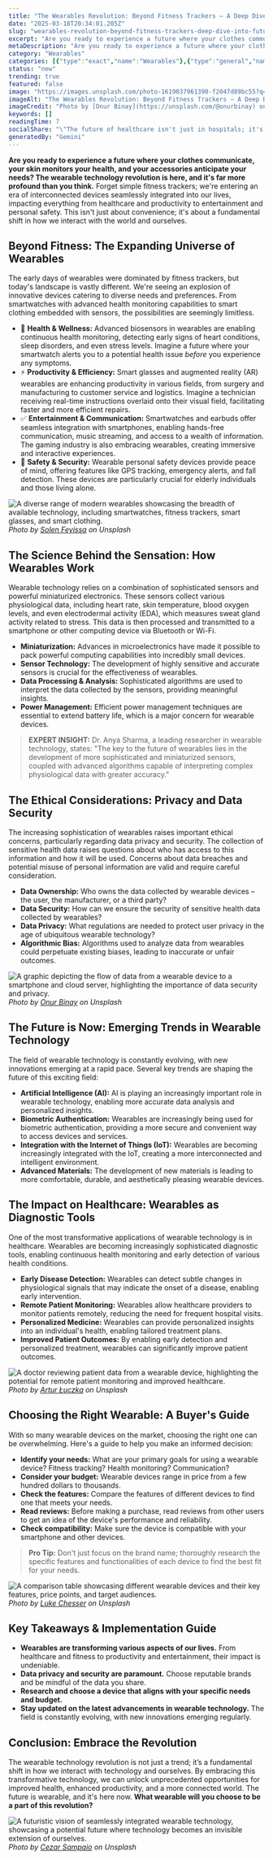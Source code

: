 ```yaml
---
title: "The Wearables Revolution: Beyond Fitness Trackers – A Deep Dive into the Future of Personal Tech"
date: "2025-03-18T20:34:01.205Z"
slug: "wearables-revolution-beyond-fitness-trackers-deep-dive-into-future-of-personal-tech"
excerpt: "Are you ready to experience a future where your clothes communicate, your skin monitors your health, and your accessories anticipate your needs? The wearable technology revolution is here, and it's far more profound than you think. Forget simple fitness trackers; we're entering an era of interconnected devices seamlessly integrated into our lives, impacting everything from healthcare and productivity to entertainment and personal safety. This isn't just about convenience; it's about a fundamental shift in how we interact with the world and ourselves."
metaDescription: "Are you ready to experience a future where your clothes communicate, your skin monitors your health, and your accessories anticipate your needs? The wearab..."
category: "Wearables"
categories: [{"type":"exact","name":"Wearables"},{"type":"general","name":"Consumer Electronics"},{"type":"medium","name":"Human-Computer Interaction"},{"type":"specific","name":"Sensor Technology"},{"type":"niche","name":"Biometric Data Analysis"}]
status: "new"
trending: true
featured: false
image: "https://images.unsplash.com/photo-1619037961390-f2047d89bc55?q=85&w=1200&fit=max&fm=webp&auto=compress"
imageAlt: "The Wearables Revolution: Beyond Fitness Trackers – A Deep Dive into the Future of Personal Tech"
imageCredit: "Photo by [Onur Binay](https://unsplash.com/@onurbinay) on Unsplash"
keywords: []
readingTime: 7
socialShare: "\"The future of healthcare isn't just in hospitals; it's on your wrist. Wearables are poised to revolutionize how we monitor and manage our health, detecting issues before they become critical.\""
generatedBy: "Gemini"
---
```




**Are you ready to experience a future where your clothes communicate, your skin monitors your health, and your accessories anticipate your needs? The wearable technology revolution is here, and it's far more profound than you think.** Forget simple fitness trackers; we're entering an era of interconnected devices seamlessly integrated into our lives, impacting everything from healthcare and productivity to entertainment and personal safety. This isn't just about convenience; it's about a fundamental shift in how we interact with the world and ourselves.

## Beyond Fitness: The Expanding Universe of Wearables

The early days of wearables were dominated by fitness trackers, but today's landscape is vastly different.  We're seeing an explosion of innovative devices catering to diverse needs and preferences.  From smartwatches with advanced health monitoring capabilities to smart clothing embedded with sensors, the possibilities are seemingly limitless.

* 🔑 **Health & Wellness:**  Advanced biosensors in wearables are enabling continuous health monitoring, detecting early signs of heart conditions, sleep disorders, and even stress levels.  Imagine a future where your smartwatch alerts you to a potential health issue *before* you experience any symptoms.
* ⚡ **Productivity & Efficiency:** Smart glasses and augmented reality (AR) wearables are enhancing productivity in various fields, from surgery and manufacturing to customer service and logistics.  Imagine a technician receiving real-time instructions overlaid onto their visual field, facilitating faster and more efficient repairs.
* ✅ **Entertainment & Communication:**  Smartwatches and earbuds offer seamless integration with smartphones, enabling hands-free communication, music streaming, and access to a wealth of information.  The gaming industry is also embracing wearables, creating immersive and interactive experiences.
* 📱 **Safety & Security:** Wearable personal safety devices provide peace of mind, offering features like GPS tracking, emergency alerts, and fall detection.  These devices are particularly crucial for elderly individuals and those living alone.

![A diverse range of modern wearables showcasing the breadth of available technology, including smartwatches, fitness trackers, smart glasses, and smart clothing.](https://images.unsplash.com/photo-1596236100223-f3c656de3038?q=85&w=1200&fit=max&fm=webp&auto=compress)
*Photo by [Solen Feyissa](https://unsplash.com/@solenfeyissa) on Unsplash*

## The Science Behind the Sensation: How Wearables Work

Wearable technology relies on a combination of sophisticated sensors and powerful miniaturized electronics.  These sensors collect various physiological data, including heart rate, skin temperature, blood oxygen levels, and even electrodermal activity (EDA), which measures sweat gland activity related to stress.  This data is then processed and transmitted to a smartphone or other computing device via Bluetooth or Wi-Fi.

* **Miniaturization:**  Advances in microelectronics have made it possible to pack powerful computing capabilities into incredibly small devices.
* **Sensor Technology:**  The development of highly sensitive and accurate sensors is crucial for the effectiveness of wearables.
* **Data Processing & Analysis:**  Sophisticated algorithms are used to interpret the data collected by the sensors, providing meaningful insights.
* **Power Management:**  Efficient power management techniques are essential to extend battery life, which is a major concern for wearable devices.

> **EXPERT INSIGHT:**  Dr. Anya Sharma, a leading researcher in wearable technology, states: "The key to the future of wearables lies in the development of more sophisticated and miniaturized sensors, coupled with advanced algorithms capable of interpreting complex physiological data with greater accuracy."

## The Ethical Considerations: Privacy and Data Security

The increasing sophistication of wearables raises important ethical concerns, particularly regarding data privacy and security. The collection of sensitive health data raises questions about who has access to this information and how it will be used.  Concerns about data breaches and potential misuse of personal information are valid and require careful consideration.

* **Data Ownership:**  Who owns the data collected by wearable devices – the user, the manufacturer, or a third party?
* **Data Security:**  How can we ensure the security of sensitive health data collected by wearables?
* **Data Privacy:**  What regulations are needed to protect user privacy in the age of ubiquitous wearable technology?
* **Algorithmic Bias:**  Algorithms used to analyze data from wearables could perpetuate existing biases, leading to inaccurate or unfair outcomes.

![A graphic depicting the flow of data from a wearable device to a smartphone and cloud server, highlighting the importance of data security and privacy.](https://images.unsplash.com/photo-1619037961390-f2047d89bc55?q=85&w=1200&fit=max&fm=webp&auto=compress)
*Photo by [Onur Binay](https://unsplash.com/@onurbinay) on Unsplash*

## The Future is Now: Emerging Trends in Wearable Technology

The field of wearable technology is constantly evolving, with new innovations emerging at a rapid pace.  Several key trends are shaping the future of this exciting field:

* **Artificial Intelligence (AI):** AI is playing an increasingly important role in wearable technology, enabling more accurate data analysis and personalized insights.
* **Biometric Authentication:**  Wearables are increasingly being used for biometric authentication, providing a more secure and convenient way to access devices and services.
* **Integration with the Internet of Things (IoT):**  Wearables are becoming increasingly integrated with the IoT, creating a more interconnected and intelligent environment.
* **Advanced Materials:**  The development of new materials is leading to more comfortable, durable, and aesthetically pleasing wearable devices.

## The Impact on Healthcare: Wearables as Diagnostic Tools

One of the most transformative applications of wearable technology is in healthcare.  Wearables are becoming increasingly sophisticated diagnostic tools, enabling continuous health monitoring and early detection of various health conditions.

* **Early Disease Detection:**  Wearables can detect subtle changes in physiological signals that may indicate the onset of a disease, enabling early intervention.
* **Remote Patient Monitoring:**  Wearables allow healthcare providers to monitor patients remotely, reducing the need for frequent hospital visits.
* **Personalized Medicine:**  Wearables can provide personalized insights into an individual's health, enabling tailored treatment plans.
* **Improved Patient Outcomes:**  By enabling early detection and personalized treatment, wearables can significantly improve patient outcomes.

![A doctor reviewing patient data from a wearable device, highlighting the potential for remote patient monitoring and improved healthcare.](https://images.unsplash.com/photo-1523395243481-163f8f6155ab?q=85&w=1200&fit=max&fm=webp&auto=compress)
*Photo by [Artur Łuczka](https://unsplash.com/@artur_luczka) on Unsplash*

## Choosing the Right Wearable: A Buyer's Guide

With so many wearable devices on the market, choosing the right one can be overwhelming.  Here's a guide to help you make an informed decision:

* **Identify your needs:**  What are your primary goals for using a wearable device?  Fitness tracking? Health monitoring? Communication?
* **Consider your budget:**  Wearable devices range in price from a few hundred dollars to thousands.
* **Check the features:**  Compare the features of different devices to find one that meets your needs.
* **Read reviews:**  Before making a purchase, read reviews from other users to get an idea of the device's performance and reliability.
* **Check compatibility:**  Make sure the device is compatible with your smartphone and other devices.

> **Pro Tip:** Don't just focus on the brand name; thoroughly research the specific features and functionalities of each device to find the best fit for your needs.

![A comparison table showcasing different wearable devices and their key features, price points, and target audiences.](https://images.unsplash.com/photo-1434494878577-86c23bcb06b9?q=85&w=1200&fit=max&fm=webp&auto=compress)
*Photo by [Luke Chesser](https://unsplash.com/@lukechesser) on Unsplash*

## Key Takeaways & Implementation Guide

* **Wearables are transforming various aspects of our lives.** From healthcare and fitness to productivity and entertainment, their impact is undeniable.
* **Data privacy and security are paramount.**  Choose reputable brands and be mindful of the data you share.
* **Research and choose a device that aligns with your specific needs and budget.**
* **Stay updated on the latest advancements in wearable technology.** The field is constantly evolving, with new innovations emerging regularly.

## Conclusion: Embrace the Revolution

The wearable technology revolution is not just a trend; it’s a fundamental shift in how we interact with technology and ourselves.  By embracing this transformative technology, we can unlock unprecedented opportunities for improved health, enhanced productivity, and a more connected world.  The future is wearable, and it's here now.  **What wearable will you choose to be a part of this revolution?**

![A futuristic vision of seamlessly integrated wearable technology, showcasing a potential future where technology becomes an invisible extension of ourselves.](https://images.unsplash.com/photo-1580943943004-6a4697b70059?q=85&w=1200&fit=max&fm=webp&auto=compress)
*Photo by [Cezar Sampaio](https://unsplash.com/@cezarsmpio) on Unsplash*



<div class="reading-progress-container">
  <div id="reading-progress" class="reading-progress"></div>
</div>
